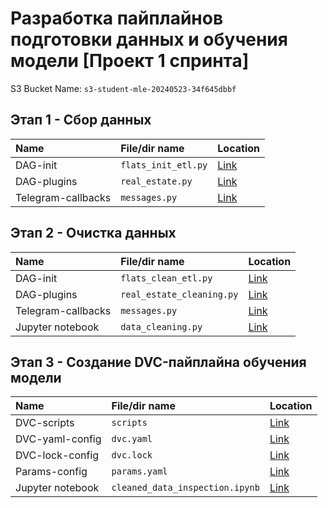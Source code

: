 # Разработка пайплайнов подготовки данных и обучения модели [Проект 1 спринта]


S3 Bucket Name: `s3-student-mle-20240523-34f645dbbf`


## Этап 1 - Сбор данных

| Name | File/dir name | Location | 
| :---------------------- | :---------------------- | :---------------------- |
| DAG-init | `flats_init_etl.py` | [Link](part1_airflow/dags/flats_init_etl.py) |
| DAG-plugins | `real_estate.py` | [Link](part1_airflow/plugins/steps/real_estate.py)|
| Telegram-callbacks | `messages.py` | [Link](part1_airflow/plugins/steps/messages.py)|

## Этап 2 - Очистка данных

| Name | File/dir name | Location | 
| :---------------------- | :---------------------- | :---------------------- |
| DAG-init | `flats_clean_etl.py` | [Link](part1_airflow/dags/flats_clean_etl.py) |
| DAG-plugins | `real_estate_cleaning.py` | [Link](part1_airflow/plugins/steps/real_estate_cleaning.py) |
| Telegram-callbacks | `messages.py` | [Link](part1_airflow/plugins/steps/messages.py)|
| Jupyter notebook | `data_cleaning.py` | [Link](part1_airflow/notebooks/data_cleaning.ipynb)|

## Этап 3 - Создание DVC-пайплайна обучения модели

| Name | File/dir name | Location | 
| :---------------------- | :---------------------- | :---------------------- |
| DVC-scripts | `scripts` | [Link](part2_dvc/scripts/) |
| DVC-yaml-config | `dvc.yaml` | [Link](part2_dvc/dvc.yaml) |
| DVC-lock-config | `dvc.lock` | [Link](part2_dvc/dvc.lock)|
| Params-config | `params.yaml` | [Link](part2_dvc/params.yaml)|
| Jupyter notebook | `cleaned_data_inspection.ipynb` | [Link](part2_dvc/notebooks/cleaned_data_inspection.ipynb)|
